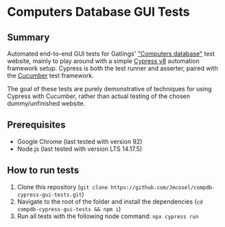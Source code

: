 # Computers Database GUI Tests

## Summary

Automated end-to-end GUI tests for Gatlings' ["Computers database"](https://computer-database.gatling.io) test website, mainly to play around with a simple [Cypress v8](https://cypress.io) automation framework setup. Cypress is both the test runner and asserter, paired with the [Cucumber](https://cucumber.io) test framework.

The goal of these tests are purely demonstrative of techniques for using Cypress with Cucumber, rather than actual testing of the chosen dummy/unfinished website.

## Prerequisites

- Google Chrome (last tested with version 92)
- Node.js (last tested with version LTS 14.17.5)

## How to run tests

1. Clone this repository (`git clone https://github.com/Jmcosel/compdb-cypress-gui-tests.git`)
2. Navigate to the root of the folder and install the dependencies (`cd compdb-cypress-gui-tests && npm i`)
3. Run all tests with the following node command: `npx cypress run`
